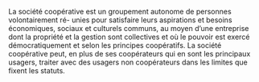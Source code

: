 La société coopérative est un groupement autonome de personnes volontairement ré- unies pour satisfaire leurs aspirations et besoins économiques, sociaux et culturels communs, au moyen d’une entreprise dont la propriété et la gestion sont collectives et où le pouvoir est exercé démocratiquement et selon les principes coopératifs.
La société coopérative peut, en plus de ses coopérateurs qui en sont les principaux usagers, traiter avec des usagers non coopérateurs dans les limites que fixent les statuts.